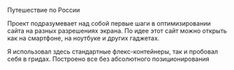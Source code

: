 Путешествие по России

Проект подразумевает над собой первые шаги в оптимизировании сайта на разных разрешениях экрана. 
По идее этот сайт можно открыть как на смартфоне, на ноутбуке и других гаджетах.

Я использовал здесь стандартные флекс-контейнеры, так и пробовал себя в гридах. 
Построено все без абсолютного позиционирования



